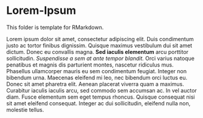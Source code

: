 # Lorem-Ipsum

This folder is template for RMarkdown.

Lorem ipsum dolor sit amet, consectetur adipiscing elit. Duis condimentum justo ac tortor finibus dignissim. Quisque maximus vestibulum dui sit amet dictum. Donec eu convallis magna. **Sed iaculis elementum** arcu porttitor sollicitudin. *Suspendisse a sem at ante tempor blandit.* Orci varius natoque penatibus et magnis dis parturient montes, nascetur ridiculus mus. Phasellus ullamcorper mauris eu sem condimentum feugiat. Integer non bibendum urna. Maecenas eleifend mi leo, nec bibendum orci luctus eu. Donec sit amet pharetra elit. Aenean placerat viverra quam a maximus. Curabitur iaculis iaculis arcu, sed commodo sem accumsan ac. In vel auctor diam. Fusce elementum sem eget tempus rhoncus. Quisque consequat nisi sit amet eleifend consequat. Integer ac dui sollicitudin, eleifend nulla non, molestie tellus.

